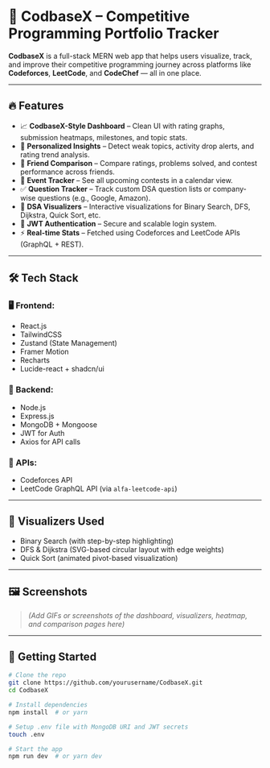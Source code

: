 # 🚀 CodbaseX – Competitive Programming Portfolio Tracker

**CodbaseX** is a full-stack MERN web app that helps users visualize, track, and improve their competitive programming journey across platforms like **Codeforces**, **LeetCode**, and **CodeChef** — all in one place.

---

## 🔥 Features

- 📈 **CodbaseX-Style Dashboard** – Clean UI with rating graphs, submission heatmaps, milestones, and topic stats.
- 🧠 **Personalized Insights** – Detect weak topics, activity drop alerts, and rating trend analysis.
- 🤝 **Friend Comparison** – Compare ratings, problems solved, and contest performance across friends.
- 📆 **Event Tracker** – See all upcoming contests in a calendar view.
- ✅ **Question Tracker** – Track custom DSA question lists or company-wise questions (e.g., Google, Amazon).
- 🎯 **DSA Visualizers** – Interactive visualizations for Binary Search, DFS, Dijkstra, Quick Sort, etc.
- 🔐 **JWT Authentication** – Secure and scalable login system.
- ⚡ **Real-time Stats** – Fetched using Codeforces and LeetCode APIs (GraphQL + REST).

---

## 🛠 Tech Stack

### 🖥 Frontend:
- React.js
- TailwindCSS
- Zustand (State Management)
- Framer Motion
- Recharts
- Lucide-react + shadcn/ui

### 🔧 Backend:
- Node.js
- Express.js
- MongoDB + Mongoose
- JWT for Auth
- Axios for API calls

### 📡 APIs:
- Codeforces API
- LeetCode GraphQL API (via `alfa-leetcode-api`)

---

## 🎨 Visualizers Used

- Binary Search (with step-by-step highlighting)
- DFS & Dijkstra (SVG-based circular layout with edge weights)
- Quick Sort (animated pivot-based visualization)

---

## 🖼 Screenshots

> *(Add GIFs or screenshots of the dashboard, visualizers, heatmap, and comparison pages here)*

---

## 🚀 Getting Started

```bash
# Clone the repo
git clone https://github.com/yourusername/CodbaseX.git
cd CodbaseX

# Install dependencies
npm install  # or yarn

# Setup .env file with MongoDB URI and JWT secrets
touch .env

# Start the app
npm run dev  # or yarn dev
